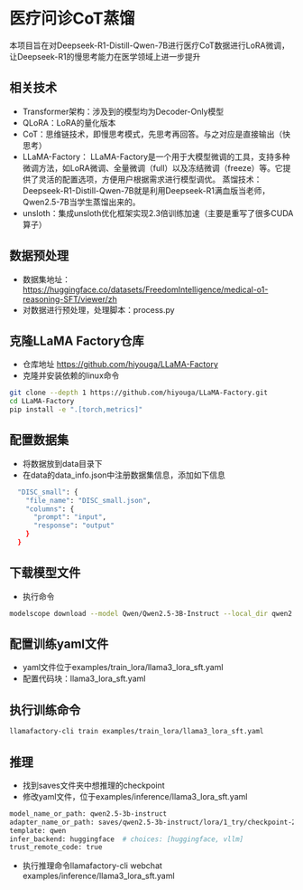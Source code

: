 # 医疗问诊CoT蒸馏
本项目旨在对Deepseek-R1-Distill-Qwen-7B进行医疗CoT数据进行LoRA微调，让Deepseek-R1的慢思考能力在医学领域上进一步提升

## 相关技术
- Transformer架构：涉及到的模型均为Decoder-Only模型
- QLoRA：LoRA的量化版本
- CoT：思维链技术，即慢思考模式，先思考再回答。与之对应是直接输出（快思考）
- LLaMA-Factory： LLaMA-Factory是一个用于大模型微调的工具，支持多种微调方法，如LoRA微调、全量微调（full）以及冻结微调（freeze）等。它提供了灵活的配置选项，方便用户根据需求进行模型调优。 
蒸馏技术：Deepseek-R1-Distill-Qwen-7B就是利用Deepseek-R1满血版当老师，Qwen2.5-7B当学生蒸馏出来的。
- unsloth：集成unsloth优化框架实现2.3倍训练加速（主要是重写了很多CUDA算子） 

## 数据预处理
- 数据集地址：https://huggingface.co/datasets/FreedomIntelligence/medical-o1-reasoning-SFT/viewer/zh
- 对数据进行预处理，处理脚本：process.py

## 克隆LLaMA Factory仓库
- 仓库地址 https://github.com/hiyouga/LLaMA-Factory
- 克隆并安装依赖的linux命令
```bash
git clone --depth 1 https://github.com/hiyouga/LLaMA-Factory.git
cd LLaMA-Factory
pip install -e ".[torch,metrics]"
```
## 配置数据集
- 将数据放到data目录下
- 在data的data_info.json中注册数据集信息，添加如下信息
```bash
  "DISC_small": {
    "file_name": "DISC_small.json",
    "columns": {
      "prompt": "input",
      "response": "output"
    }
  }
```
## 下载模型文件
- 执行命令
```bash
modelscope download --model Qwen/Qwen2.5-3B-Instruct --local_dir qwen2.5-3b-instruct
```
## 配置训练yaml文件
- yaml文件位于examples/train_lora/llama3_lora_sft.yaml
- 配置代码块：llama3_lora_sft.yaml
## 执行训练命令
```bash
llamafactory-cli train examples/train_lora/llama3_lora_sft.yaml
```
## 推理
- 找到saves文件夹中想推理的checkpoint
- 修改yaml文件，位于examples/inference/llama3_lora_sft.yaml
```bash
model_name_or_path: qwen2.5-3b-instruct
adapter_name_or_path: saves/qwen2.5-3b-instruct/lora/1_try/checkpoint-20
template: qwen
infer_backend: huggingface  # choices: [huggingface, vllm]
trust_remote_code: true
```
- 执行推理命令llamafactory-cli webchat examples/inference/llama3_lora_sft.yaml
